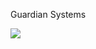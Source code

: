 <p style="align:center;">Guardian Systems</p>
<p style="align:center;">
<img src="https://img.shields.io/badge/Language-LuaU-yellow"/></a>
